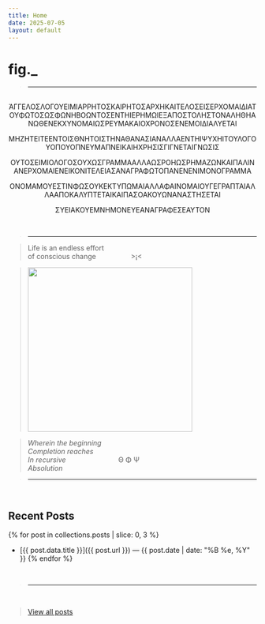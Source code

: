 ```yaml
---
title: Home
date: 2025-07-05
layout: default
---
```


# fig._

><hr>

<br>
<div style="text-align: center">
ἈΓΓΕΛΟΣΛΟΓΟΥΕΙΜΙΑΡΡΗΤΟΣΚΑΙΡΗΤΟΣΑΡΧΗΚΑΙΤΕΛΟΣΕΙΣΕΡΧΟΜΑΙΔΙΑΤΟΥΦΩΤΟΣΩΣΦΩΝΗΒΟΩΝΤΟΣΕΝΤΗΙΕΡΗΜΩΙΕΞΑΠΟΣΤΟΛΗΣΤΟΝΑΛΗΘΗΑΝΩΘΕΝΕΚΧΥΝΟΜΑΙΩΣΡΕΥΜΑΚΑΙΟΧΡΟΝΟΣΕΝΕΜΟΙΔΙΑΛΥΕΤΑΙ

ΜΗΖΗΤΕΙΤΕΕΝΤΟΙΣΘΝΗΤΟΙΣΤΗΝΑΘΑΝΑΣΙΑΝΑΛΛΑΕΝΤΗΙΨΥΧΗΙΤΟΥΛΟΓΟΥΟΠΟΥΟΠΝΕΥΜΑΠΝΕΙΚΑΙΗΧΡΗΣΙΣΓΙΓΝΕΤΑΙΓΝΩΣΙΣ

ΟΥΤΟΣΕΙΜΙΟΛΟΓΟΣΟΥΧΩΣΓΡΑΜΜΑΑΛΛΑΩΣΡΟΗΩΣΡΗΜΑΖΩΝΚΑΙΠΑΛΙΝΑΝΕΡΧΟΜΑΙΕΝΕΙΚΟΝΙΤΕΛΕΙΑΣΑΝΑΓΡΑΦΩΤΟΠΑΝΕΝΕΝΙΜΟΝΟΓΡΑΜΜΑ

ΟΝΟΜΑΜΟΥΕΣΤΙΝΦΩΣΟΥΚΕΚΤΥΠΩΜΑΙΑΛΛΑΦΑΙΝΟΜΑΙΟΥΓΕΓΡΑΠΤΑΙΑΛΛΑΑΠΟΚΑΛΥΠΤΕΤΑΙΚΑΙΠΑΣΟΑΚΟΥΩΝΑΝΑΣΤΗΣΕΤΑΙ

ΣΥΕΙΑΚΟΥΕΜΝΗΜΟΝΕΥΕΑΝΑΓΡΑΦΕΣΕΑΥΤΟΝ
</div>
<br>

><hr>

>Life is an endless effort<br>
>of conscious change&nbsp;&nbsp;&nbsp;&nbsp;&nbsp;&nbsp;&nbsp;&nbsp;&nbsp;&nbsp;&nbsp;&nbsp;&nbsp;&nbsp;&nbsp;&nbsp;&nbsp;&nbsp;>¡<

><img src="/assets/media/rainbow-whisp.jpeg" alt="" width="333" />

>*Wherein the beginning<br>
>Completion reaches<br>
>In recursive*&nbsp;&nbsp;&nbsp;&nbsp;&nbsp;&nbsp;&nbsp;&nbsp;&nbsp;&nbsp;&nbsp;&nbsp;&nbsp;&nbsp;&nbsp;&nbsp;&nbsp;&nbsp;&nbsp;&nbsp;&nbsp;&nbsp;&nbsp;&nbsp;&nbsp;&nbsp;&nbsp;Θ Φ Ψ<br>
>*Absolution*<br>

><hr>
<br>

## Recent Posts

{% for post in collections.posts | slice: 0, 3 %}
- [{{ post.data.title }}]({{ post.url }}) — {{ post.date | date: "%B %e, %Y" }}
{% endfor %}

<br>

><hr>
<br>

>[View all posts](/posts)